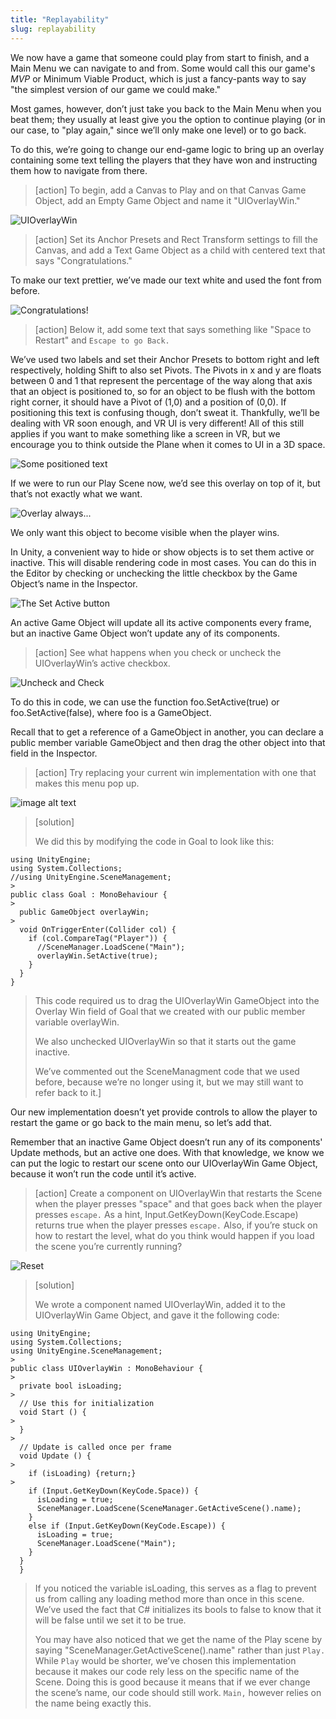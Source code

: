 ```yaml
---
title: "Replayability"
slug: replayability
---
```

We now have a game that someone could play from start to finish, and a Main Menu we can navigate to and from. Some would call this our game's *MVP* or Minimum Viable Product, which is just a fancy-pants way to say "the simplest version of our game we could make."

Most games, however, don’t just take you back to the Main Menu when you beat them; they usually at least give you the option to continue playing (or in our case, to "play again," since we’ll only make one level) or to go back.

To do this, we’re going to change our end-game logic to bring up an overlay containing some text telling the players that they have won and instructing them how to navigate from there.

> [action] To begin, add a Canvas to Play and on that Canvas Game Object, add an Empty Game Object and name it "UIOverlayWin."

![UIOverlayWin](../assets/image_48.png)

> [action]
>Set its Anchor Presets and Rect Transform settings to fill the Canvas, and add a Text Game Object as a child with centered text that says "Congratulations."

To make our text prettier, we’ve made our text white and used the font from before.

![Congratulations!](../assets/image_49.png)

> [action]
>Below it, add some text that says something like "Space to Restart" and `Escape to go Back.`

We’ve used two labels and set their Anchor Presets to bottom right and left respectively, holding Shift to also set Pivots. The Pivots in x and y are floats between 0 and 1 that represent the percentage of the way along that axis that an object is positioned to, so for an object to be flush with the bottom right corner, it should have a Pivot of (1,0) and a position of (0,0). If positioning this text is confusing though, don’t sweat it. Thankfully, we’ll be dealing with VR soon enough, and VR UI is very different! All of this still applies if you want to make something like a screen in VR, but we encourage you to think outside the Plane when it comes to UI in a 3D space.

![Some positioned text](../assets/image_50.png)

If we were to run our Play Scene now, we’d see this overlay on top of it, but that’s not exactly what we want.

![Overlay always...](../assets/image_51.png)

We only want this object to become visible when the player wins.

In Unity, a convenient way to hide or show objects is to set them active or inactive. This will disable rendering code in most cases. You can do this in the Editor by checking or unchecking the little checkbox by the Game Object’s name in the Inspector.

![The Set Active button](../assets/image_52.png)

An active Game Object will update all its active components every frame, but an inactive Game Object won’t update any of its components.

> [action] See what happens when you check or uncheck the UIOverlayWin’s active checkbox.

![Uncheck and Check](../assets/image43.gif)

To do this in code, we can use the function foo.SetActive(true) or foo.SetActive(false), where foo is a GameObject.

Recall that to get a reference of a GameObject in another, you can declare a public member variable GameObject and then drag the other object into that field in the Inspector.

> [action] Try replacing your current win implementation with one that makes this menu pop up.

![image alt text](../assets/image19.gif)

> [solution]
>
>We did this by modifying the code in Goal to look like this:
>
```
using UnityEngine;
using System.Collections;
//using UnityEngine.SceneManagement;
>
public class Goal : MonoBehaviour {
>
  public GameObject overlayWin;
>
  void OnTriggerEnter(Collider col) {
    if (col.CompareTag("Player")) {
      //SceneManager.LoadScene("Main");
      overlayWin.SetActive(true);
    }
  }
}
```
>
>This code required us to drag the UIOverlayWin GameObject into the Overlay Win field of Goal that we created with our public member variable overlayWin.
>
>We also unchecked UIOverlayWin so that it starts out the game inactive.
>
>We’ve commented out the SceneManagment code that we used before, because we’re no longer using it, but we may still want to refer back to it.]

Our new implementation doesn’t yet provide controls to allow the player to restart the game or go back to the main menu, so let’s add that.

Remember that an inactive Game Object doesn’t run any of its components' Update methods, but an active one does. With that knowledge, we know we can put the logic to restart our scene onto our UIOverlayWin Game Object, because it won’t run the code until it’s active.

> [action] Create a component on UIOverlayWin that restarts the Scene when the player presses "space" and that goes back when the player presses `escape.`  As a hint, Input.GetKeyDown(KeyCode.Escape) returns true when the player presses `escape.`  Also, if you’re stuck on how to restart the level, what do you think would happen if you load the scene you’re currently running?

![Reset](../assets/image_55.gif)

> [solution]
>
>We wrote a component named UIOverlayWin, added it to the UIOverlayWin Game Object, and gave it the following code:
>
```
using UnityEngine;
using System.Collections;
using UnityEngine.SceneManagement;
>
public class UIOverlayWin : MonoBehaviour {
>
  private bool isLoading;
>
  // Use this for initialization
  void Start () {
>
  }
>
  // Update is called once per frame
  void Update () {
>
    if (isLoading) {return;}
>
    if (Input.GetKeyDown(KeyCode.Space)) {
      isLoading = true;
      SceneManager.LoadScene(SceneManager.GetActiveScene().name);
    }
    else if (Input.GetKeyDown(KeyCode.Escape)) {
      isLoading = true;
      SceneManager.LoadScene("Main");
    }
  }
  }
```
>
>If you noticed the variable isLoading, this serves as a flag to prevent us from calling any loading method more than once in this scene. We’ve used the fact that C# initializes its bools to false to know that it will be false until we set it to be true.
>
>You may have also noticed that we get the name of the Play scene by saying "SceneManager.GetActiveScene().name" rather than just `Play.`  While `Play` would be shorter, we’ve chosen this implementation because it makes our code rely less on the specific name of the Scene. Doing this is good because it means that if we ever change the scene’s name, our code should still work. `Main,` however relies on the name being exactly this.
